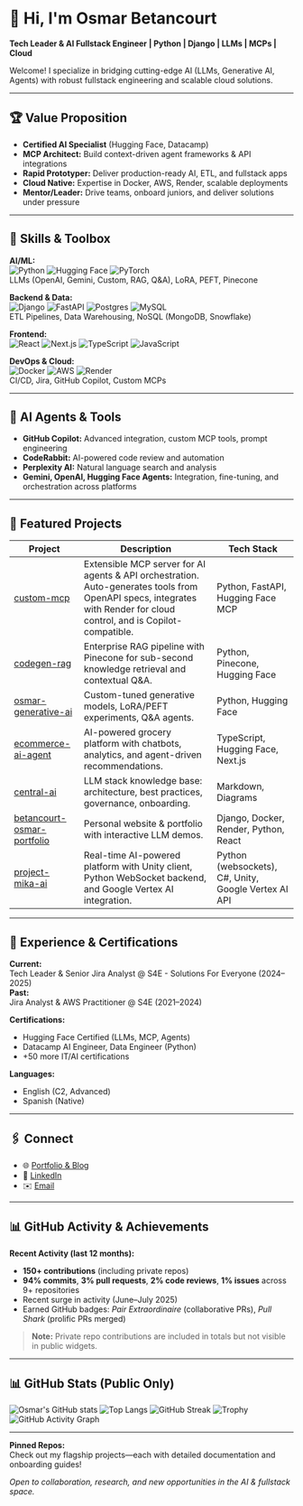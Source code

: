 # 👋 Hi, I'm Osmar Betancourt

**Tech Leader & AI Fullstack Engineer | Python | Django | LLMs | MCPs | Cloud**

Welcome! I specialize in bridging cutting-edge AI (LLMs, Generative AI, Agents) with robust fullstack engineering and scalable cloud solutions.

---

## 🏆 Value Proposition

- **Certified AI Specialist** (Hugging Face, Datacamp)
- **MCP Architect:** Build context-driven agent frameworks & API integrations
- **Rapid Prototyper:** Deliver production-ready AI, ETL, and fullstack apps
- **Cloud Native:** Expertise in Docker, AWS, Render, scalable deployments
- **Mentor/Leader:** Drive teams, onboard juniors, and deliver solutions under pressure

---

## 🧠 Skills & Toolbox

**AI/ML:**  
![Python](https://img.shields.io/badge/python-3776AB?logo=python&logoColor=white) ![Hugging Face](https://img.shields.io/badge/huggingface-fcc419?logo=huggingface&logoColor=white) ![PyTorch](https://img.shields.io/badge/pytorch-EE4C2C?logo=pytorch&logoColor=white)  
LLMs (OpenAI, Gemini, Custom, RAG, Q&A), LoRA, PEFT, Pinecone

**Backend & Data:**  
![Django](https://img.shields.io/badge/django-092E20?logo=django&logoColor=white) ![FastAPI](https://img.shields.io/badge/fastapi-009688?logo=fastapi&logoColor=white) ![Postgres](https://img.shields.io/badge/postgres-4169E1?logo=postgresql&logoColor=white) ![MySQL](https://img.shields.io/badge/mysql-4479A1?logo=mysql&logoColor=white)  
ETL Pipelines, Data Warehousing, NoSQL (MongoDB, Snowflake)

**Frontend:**  
![React](https://img.shields.io/badge/react-61DAFB?logo=react&logoColor=white) ![Next.js](https://img.shields.io/badge/next.js-000000?logo=nextdotjs&logoColor=white) ![TypeScript](https://img.shields.io/badge/typescript-3178C6?logo=typescript&logoColor=white) ![JavaScript](https://img.shields.io/badge/javascript-F7DF1E?logo=javascript&logoColor=white)

**DevOps & Cloud:**  
![Docker](https://img.shields.io/badge/docker-2496ED?logo=docker&logoColor=white) ![AWS](https://img.shields.io/badge/aws-232F3E?logo=amazonaws&logoColor=white) ![Render](https://img.shields.io/badge/render-46E3B7?logo=render&logoColor=white)  
CI/CD, Jira, GitHub Copilot, Custom MCPs

---

## 🤖 AI Agents & Tools

- **GitHub Copilot:** Advanced integration, custom MCP tools, prompt engineering
- **CodeRabbit:** AI-powered code review and automation
- **Perplexity AI:** Natural language search and analysis
- **Gemini, OpenAI, Hugging Face Agents:** Integration, fine-tuning, and orchestration across platforms

---

## 🚀 Featured Projects

| Project                                             | Description                                                             | Tech Stack         |
|-----------------------------------------------------|-------------------------------------------------------------------------|--------------------|
| [custom-mcp](https://github.com/osmarbetancourt/custom-mcp)             | Extensible MCP server for AI agents & API orchestration. Auto-generates tools from OpenAPI specs, integrates with Render for cloud control, and is Copilot-compatible. | Python, FastAPI, Hugging Face MCP |
| [codegen-rag](https://github.com/osmarbetancourt/codegen-rag)           | Enterprise RAG pipeline with Pinecone for sub-second knowledge retrieval and contextual Q&A. | Python, Pinecone, Hugging Face |
| [osmar-generative-ai](https://github.com/osmarbetancourt/osmar-generative-ai) | Custom-tuned generative models, LoRA/PEFT experiments, Q&A agents. | Python, Hugging Face |
| [ecommerce-ai-agent](https://github.com/osmarbetancourt/ecommerce-ai-agent)   | AI-powered grocery platform with chatbots, analytics, and agent-driven recommendations. | TypeScript, Hugging Face, Next.js |
| [central-ai](https://github.com/osmarbetancourt/central-ai)             | LLM stack knowledge base: architecture, best practices, governance, onboarding. | Markdown, Diagrams |
| [betancourt-osmar-portfolio](https://github.com/osmarbetancourt/betancourt-osmar-portfolio) | Personal website & portfolio with interactive LLM demos. | Django, Docker, Render, Python, React |
| [project-mika-ai](https://github.com/osmarbetancourt/project-mika-ai) | Real-time AI-powered platform with Unity client, Python WebSocket backend, and Google Vertex AI integration. | Python (websockets), C#, Unity, Google Vertex AI API |

---

## 💼 Experience & Certifications

**Current:**  
Tech Leader & Senior Jira Analyst @ S4E - Solutions For Everyone (2024–2025)  
**Past:**  
Jira Analyst & AWS Practitioner @ S4E (2021–2024)

**Certifications:**  
- Hugging Face Certified (LLMs, MCP, Agents)
- Datacamp AI Engineer, Data Engineer (Python)
- +50 more IT/AI certifications

**Languages:**  
- English (C2, Advanced)
- Spanish (Native)

---

## 🖇️ Connect

- 🌐 [Portfolio & Blog](https://www.betancourtosmar.com/)
- 💼 [LinkedIn](https://www.linkedin.com/in/osmarbetancourt/)
- ✉️ [Email](mailto:oaba.dev@gmail.com)

---

## 📊 GitHub Activity & Achievements

**Recent Activity (last 12 months):**
- **150+ contributions** (including private repos)
- **94% commits**, **3% pull requests**, **2% code reviews**, **1% issues** across 9+ repositories
- Recent surge in activity (June–July 2025)
- Earned GitHub badges: *Pair Extraordinaire* (collaborative PRs), *Pull Shark* (prolific PRs merged)

> **Note:** Private repo contributions are included in totals but not visible in public widgets.

---

## 📊 GitHub Stats (Public Only)

![Osmar's GitHub stats](https://github-readme-stats.vercel.app/api?username=osmarbetancourt&show_icons=true&theme=radical)
![Top Langs](https://github-readme-stats.vercel.app/api/top-langs/?username=osmarbetancourt&layout=compact&theme=radical)
![GitHub Streak](https://streak-stats.demolab.com?user=osmarbetancourt&theme=radical)
![Trophy](https://github-profile-trophy.vercel.app/?username=osmarbetancourt&theme=radical)
![GitHub Activity Graph](https://github-readme-activity-graph.vercel.app/graph?username=osmarbetancourt&theme=radical)

---

**Pinned Repos:**  
Check out my flagship projects—each with detailed documentation and onboarding guides!

*Open to collaboration, research, and new opportunities in the AI & fullstack space.*
